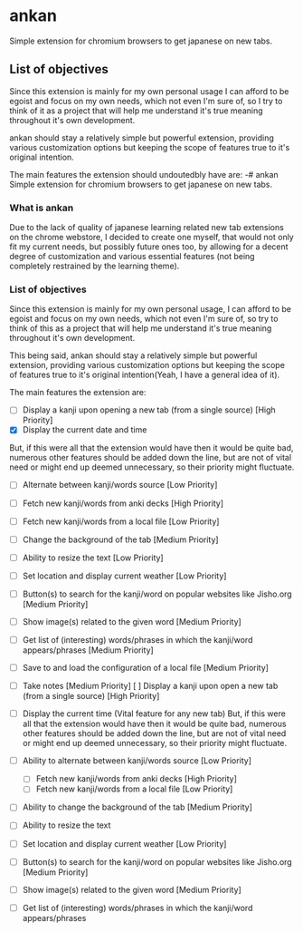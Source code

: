 # ankan
Simple extension for chromium browsers to get japanese on new tabs.

## List of objectives
Since this extension is mainly for my own personal usage I can
afford to be egoist and focus on my own needs, which not even
I'm sure of, so I try to think of it as a project that will help
me understand it's true meaning throughout it's own development.

ankan should stay a relatively simple but powerful extension,
providing various customization options but keeping the scope
of features true to it's original intention.

The main features the extension should undoutedbly have are:
-# ankan
Simple extension for chromium browsers to get japanese on new tabs.

### What is ankan
Due to the lack of quality of japanese learning related new tab extensions
on the chrome webstore, I decided to create one myself, that would
not only fit my current needs, but possibly future ones too, by 
allowing for a decent degree of customization and various essential features
(not being completely restrained by the learning theme).

### List of objectives
Since this extension is mainly for my own personal usage, I can
afford to be egoist and focus on my own needs, which not even
I'm sure of, so try to think of this as a project that will help
me understand it's true meaning throughout it's own development.

This being said, ankan should stay a relatively simple but powerful extension,
providing various customization options but keeping the scope
of features true to it's original intention(Yeah, I have a general idea of it).

The main features the extension are:
- [ ] Display a kanji upon opening a new tab (from a single source) [High Priority]
- [x] Display the current date and time

But, if this were all that the extension would have then it would be quite bad,
numerous other features should be added down the line, but are not of vital
need or might end up deemed unnecessary, so their priority might fluctuate.
- [ ] Alternate between kanji/words source [Low Priority]
- [ ] Fetch new kanji/words from anki decks [High Priority]
- [ ] Fetch new kanji/words from a local file [Low Priority]
- [ ] Change the background of the tab [Medium Priority]
- [ ] Ability to resize the text [Low Priority]
- [ ] Set location and display current weather [Low Priority]
- [ ] Button(s) to search for the kanji/word on popular websites like Jisho.org [Medium Priority]
- [ ] Show image(s) related to the given word [Medium Priority]
- [ ] Get list of (interesting) words/phrases in which the kanji/word appears/phrases [Medium Priority]
- [ ] Save to and load the configuration of a local file [Medium Priority]
- [ ] Take notes [Medium Priority] [ ] Display a kanji upon open a new tab (from a single source) [High Priority]
- [ ] Display the current time (Vital feature for any new tab)
But, if this were all that the extension would have then it would be quite bad,
numerous other features should be added down the line, but are not of vital
need or might end up deemed unnecessary, so their priority might fluctuate.
- [ ] Ability to alternate between kanji/words source [Low Priority]  
	- [ ] Fetch new kanji/words from anki decks [High Priority]
	- [ ] Fetch new kanji/words from a local file [Low Priority]
- [ ] Ability to change the background of the tab [Medium Priority]
- [ ] Ability to resize the text
- [ ] Set location and display current weather [Low Priority]
- [ ] Button(s) to search for the kanji/word on popular websites like Jisho.org [Medium Priority]
- [ ] Show image(s) related to the given word [Medium Priority]
- [ ] Get list of (interesting) words/phrases in which the kanji/word appears/phrases

